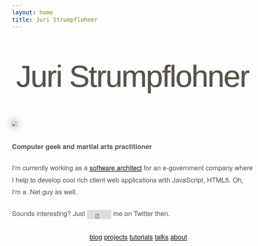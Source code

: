 ```yaml
---
layout: home
title: Juri Strumpflohner
---
```

<style>
  body {
    font-size: 22px;
    line-height: 1.8;
    font-family: 'lucida grande', 'helvetica neue', helvetica, sans-serif;
    color: #57534A;
  }

  h1 {
    font-family: georgia, 'bitstream vera sans serif', 'lucida grande', helvetica, verdana, sans-serif;
    font-weight:normal;
    text-align:center;
    border-bottom:0;
    margin: 100px 0;
    line-height: 1;
    font-size: 100px;
    text-shadow: -1px 0 0 rgba(0, 0, 0, 0.5);
    letter-spacing: -3px;
  }

  img.gravatar {
    border-radius: 2px;
    box-shadow: 0px 0px 25px rgba(0, 0, 0, 0.5);
    margin: -2px 30px 25px 0;
  }

  p {
    padding-bottom:8px;
  }

  .twitter-follow-button {
    position: relative;
    top: 10px;
    width:80px; 
    height:30px;
  }

  .nav-pills {
    text-align:center;
  }

  .nav-pills > li {
      display: inline-block;
      *display:inline; /* ie7 fix */
      float: none; /* this is the part that makes it work */
  }
</style>

<div class="row-fluid">
  <div class="span12">
    <div class="span1">
    </div>
    <section class="span10">
      <h1>Juri Strumpflohner</h1>
    </section>
    <div class="span1">
    </div>
  </div>
</div>
<div class="row-fluid">
  <div class="span12">
    <div class="span1">
    </div>
    <div class="span10">
      <div class="span12">
        <div class="span3">
          <img src="http://www.gravatar.com/avatar/64537dfe80f44978663e378d375c7138?s=256" class="gravatar img-rounded">
        </div>
        <div class="span9">
          <p><strong>Computer geek and martial arts practitioner</strong></p>
          <p>
            I'm currently working as a <a href="http://careers.stackoverflow.com/juristr">software architect</a> for an e-government company 
            where I help to develop cool rich client web applications with JavaScript, HTML5. Oh, I'm a 
            .Net guy as well.
          </p>
          <p>
            Sounds interesting? Just 
            <iframe allowtransparency="true" frameborder="0" scrolling="no" class="twitter-follow-button"
  src="http://platform.twitter.com/widgets/follow_button.1347008535.html#_=1347483259773&amp;id=twitter-widget-0&amp;lang=en&amp;screen_name=juristr&amp;show_count=false&amp;show_screen_name=false&amp;size=l" >
            </iframe> me on Twitter then.
          </p>
        </div>
      </div>
    </div>
    <div class="span1">
    </div>
  </div>
</div>
<div class="row-fluid" style="margin-top:30px">
  <div class="span1">
  </div>
  <div class="span10" style="text-align:center">
    <ul class="nav nav-pills">
      <li>
        <a href="/blog">blog</a>
      </li>
      <li>
        <a href="/projects">projects</a>
      </li>
      <li>
        <a href="/tutorials">tutorials</a>
      </li>
      <li>
        <a href="#">talks</a>
      </li>      
      <li>
        <a href="/about">about</a>
      </li>      
    </ul>
    <!-- <div class="span12">
      <div class="span3">
        <a href="#">Blog</a>
      </div>
      <div class="span3">
        <a href="#">Projects</a>
      </div>
      <div class="span3">
        <a href="#">Talks</a>
      </div>
      <div class="span3">
        <a href="#">About</a>
      </div>      
    </div> -->
  </div>
  <div class="span1">
  </div>
</div>
